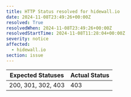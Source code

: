 ```yaml
---
title: HTTP Status resolved for hidewall.io
date: 2024-11-08T23:49:26+00:00Z
resolved: True
resolvedWhen: 2024-11-08T23:49:26+00:00Z
resolvedStartTime: 2024-11-08T11:28:04+00:00Z
severity: notice
affected:
  - hidewall.io
section: issue
---
```


| Expected Statuses | Actual Status  |
|-------------------|----------------|
| 200, 301, 302, 403 | 403 |
